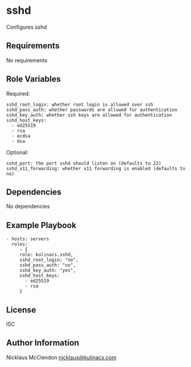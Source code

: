 sshd
====

Configures sshd

Requirements
------------

No requirements

Role Variables
--------------

Required:

	sshd_root_login: whether root login is allowed over ssh
	sshd_pass_auth: whether passwords are allowed for authentication
	sshd_key_auth: whether ssh keys are allowed for authentication
	sshd_host_keys:
	  - ed25519
	  - rsa
	  - ecdsa
	  - dsa

Optional:
	
	sshd_port: the port sshd should listen on (defaults to 22)
	sshd_x11_forwarding: whether x11 forwarding is enabled (defaults to no)

Dependencies
------------

No dependencies

Example Playbook
----------------

    - hosts: servers
      roles:
         - { 
		 role: kulinacs.sshd,
		 sshd_root_login: "no",
		 sshd_pass_auth: "no",
		 sshd_key_auth: "yes",
		 sshd_host_keys:
		   - ed25519
		   - rsa
		 }

License
-------

ISC

Author Information
------------------

Nicklaus McClendon <nicklaus@kulinacs.com>
